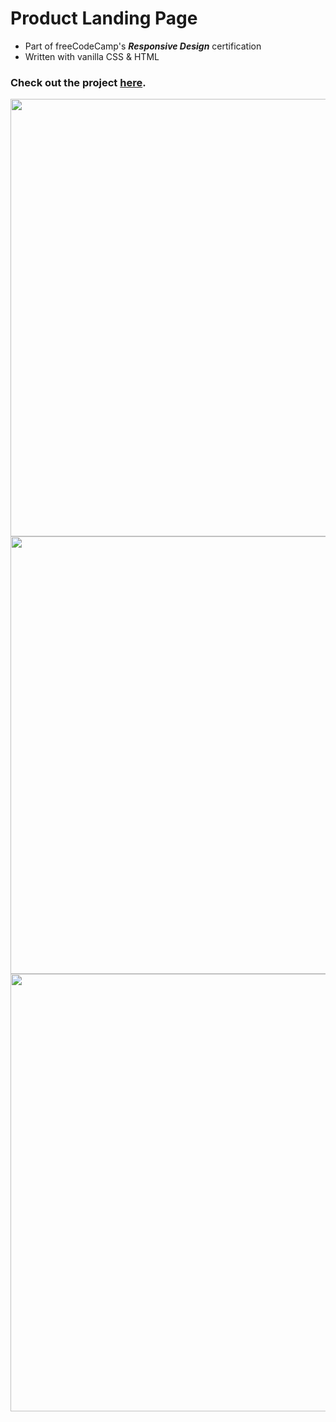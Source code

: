 # Product Landing Page

- Part of freeCodeCamp's ***Responsive Design*** certification 
- Written with vanilla CSS & HTML

### Check out the project [here](https://inomniaparatus-wd.github.io/Product-Landing-Page/).

<img src="https://user-images.githubusercontent.com/78725314/224530813-8dea8289-518d-4355-97c4-0a2980cdbe8d.png" width=700px/>

<img src="https://user-images.githubusercontent.com/78725314/224530831-c59ca7d6-94cd-42e4-ba4a-a4cc56d00c94.png" width=700px/>

<img src="https://user-images.githubusercontent.com/78725314/224530835-15d8c558-0bdc-4e2e-bebf-5bf9d9a9e85d.png" width=700px/>
